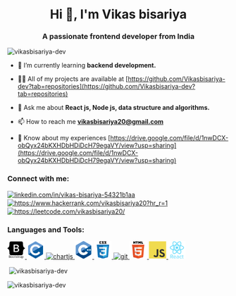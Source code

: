<h1 align="center">Hi 👋, I'm Vikas bisariya</h1>
<h3 align="center">A passionate frontend developer from India</h3>

<p align="left"> <img src="https://komarev.com/ghpvc/?username=vikasbisariya-dev&label=Profile%20views&color=0e75b6&style=flat" alt="vikasbisariya-dev" /> </p>

- 🌱 I’m currently learning **backend development.**

- 👨‍💻 All of my projects are available at [https://github.com/Vikasbisariya-dev?tab=repositories](https://github.com/Vikasbisariya-dev?tab=repositories)

- 💬 Ask me about **React js, Node js, data structure and algorithms.**

- 📫 How to reach me **vikasbisariya20@gmail.com**

- 📄 Know about my experiences [https://drive.google.com/file/d/1nwDCX-obQyx24bKXHDbHDiDcH79egaVY/view?usp=sharing](https://drive.google.com/file/d/1nwDCX-obQyx24bKXHDbHDiDcH79egaVY/view?usp=sharing)

<h3 align="left">Connect with me:</h3>
<p align="left">
<a href="https://linkedin.com/in/linkedin.com/in/vikas-bisariya-54321b1aa" target="blank"><img align="center" src="https://raw.githubusercontent.com/rahuldkjain/github-profile-readme-generator/master/src/images/icons/Social/linked-in-alt.svg" alt="linkedin.com/in/vikas-bisariya-54321b1aa" height="30" width="40" /></a>
<a href="https://www.hackerrank.com/https://www.hackerrank.com/vikasbisariya20?hr_r=1" target="blank"><img align="center" src="https://raw.githubusercontent.com/rahuldkjain/github-profile-readme-generator/master/src/images/icons/Social/hackerrank.svg" alt="https://www.hackerrank.com/vikasbisariya20?hr_r=1" height="30" width="40" /></a>
<a href="https://www.leetcode.com/https://leetcode.com/vikasbisariya20/" target="blank"><img align="center" src="https://raw.githubusercontent.com/rahuldkjain/github-profile-readme-generator/master/src/images/icons/Social/leet-code.svg" alt="https://leetcode.com/vikasbisariya20/" height="30" width="40" /></a>
</p>

<h3 align="left">Languages and Tools:</h3>
<p align="left"> <a href="https://getbootstrap.com" target="_blank" rel="noreferrer"> <img src="https://raw.githubusercontent.com/devicons/devicon/master/icons/bootstrap/bootstrap-plain-wordmark.svg" alt="bootstrap" width="40" height="40"/> </a> <a href="https://www.cprogramming.com/" target="_blank" rel="noreferrer"> <img src="https://raw.githubusercontent.com/devicons/devicon/master/icons/c/c-original.svg" alt="c" width="40" height="40"/> </a> <a href="https://www.chartjs.org" target="_blank" rel="noreferrer"> <img src="https://www.chartjs.org/media/logo-title.svg" alt="chartjs" width="40" height="40"/> </a> <a href="https://www.w3schools.com/cpp/" target="_blank" rel="noreferrer"> <img src="https://raw.githubusercontent.com/devicons/devicon/master/icons/cplusplus/cplusplus-original.svg" alt="cplusplus" width="40" height="40"/> </a> <a href="https://www.w3schools.com/css/" target="_blank" rel="noreferrer"> <img src="https://raw.githubusercontent.com/devicons/devicon/master/icons/css3/css3-original-wordmark.svg" alt="css3" width="40" height="40"/> </a> <a href="https://git-scm.com/" target="_blank" rel="noreferrer"> <img src="https://www.vectorlogo.zone/logos/git-scm/git-scm-icon.svg" alt="git" width="40" height="40"/> </a> <a href="https://www.w3.org/html/" target="_blank" rel="noreferrer"> <img src="https://raw.githubusercontent.com/devicons/devicon/master/icons/html5/html5-original-wordmark.svg" alt="html5" width="40" height="40"/> </a> <a href="https://developer.mozilla.org/en-US/docs/Web/JavaScript" target="_blank" rel="noreferrer"> <img src="https://raw.githubusercontent.com/devicons/devicon/master/icons/javascript/javascript-original.svg" alt="javascript" width="40" height="40"/> </a> <a href="https://reactjs.org/" target="_blank" rel="noreferrer"> <img src="https://raw.githubusercontent.com/devicons/devicon/master/icons/react/react-original-wordmark.svg" alt="react" width="40" height="40"/> </a> </p>

<p>&nbsp;<img align="center" src="https://github-readme-stats.vercel.app/api?username=vikasbisariya-dev&show_icons=true&locale=en" alt="vikasbisariya-dev" /></p>

<p><img align="center" src="https://github-readme-streak-stats.herokuapp.com/?user=vikasbisariya-dev&" alt="vikasbisariya-dev" /></p>
